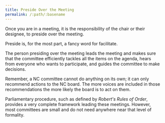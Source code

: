 ```yaml
---
title: Preside Over the Meeting
permalink: /:path/:basename
---
```


Once you are in a meeting, it is the responsibility of the chair or their
designee, to preside over the meeting.

Preside is, for the most part, a fancy word for facilitate.

The person presiding over the meeting leads the meeting and makes sure that the
committee efficiently tackles all the items on the agenda, hears from everyone
who wants to participate, and guides the committee to make decisions.

Remember, a NC committee cannot do anything on its own; it can only recommend
actions to the NC board. The more voices are included in those recommendations
the more likely the board is to act on them.

Parliamentary procedure, such as defined by *Robert's Rules of Order*, provides
a very complete framework leading these meetings. However, most committees are
small and do not need anywhere near that level of formality.
